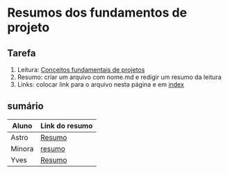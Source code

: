 # Resumos dos fundamentos de projeto

## Tarefa

1. Leitura: [Conceitos fundamentais de projetos](https://sites.google.com/site/gerenciadeprojetosdeti/aulas-1/aulas)
2. Resumo: criar um arquivo com nome.md e redigir um resumo da leitura
3. Links: colocar link para o arquivo nesta página e em [index](../../index.md)

## sumário

| Aluno | Link do resumo |
| --- | --- |
| Astro | [Resumo](resumo-astro.md) |
| Minora | [resumo](minora) |
| Yves | [Resumo](resumo-yves.md) |
